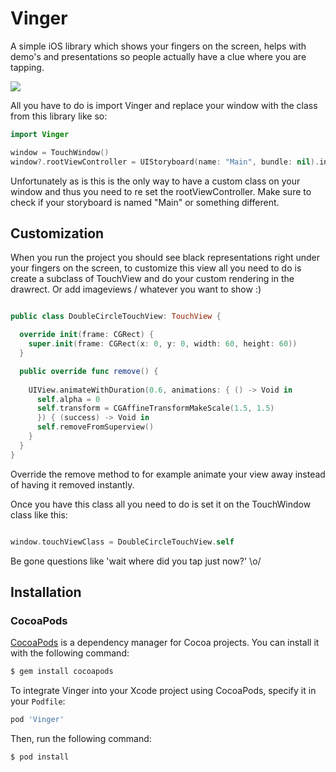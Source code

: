 
# Vinger
A simple iOS library which shows your fingers on the screen, helps with demo's and presentations so people actually have a clue where you are tapping.

<img src="https://dl.dropboxusercontent.com/u/911564/noes.gif"/>

All you have to do is import Vinger and replace your window with the class from this library like so:

```swift
import Vinger

window = TouchWindow()
window?.rootViewController = UIStoryboard(name: "Main", bundle: nil).instantiateInitialViewController()
```

Unfortunately as is this is the only way to have a custom class on your window and thus you need to re set the rootViewController. Make sure to check if your storyboard is named "Main" or something different.

Customization
------------

When you run the project you should see black representations right under your fingers on the screen, to customize this view all you need to do is create a subclass of TouchView and do your custom rendering in the drawrect. Or add imageviews / whatever you want to show :)

```swift

public class DoubleCircleTouchView: TouchView {

  override init(frame: CGRect) {
    super.init(frame: CGRect(x: 0, y: 0, width: 60, height: 60))
  }

  public override func remove() {
    
    UIView.animateWithDuration(0.6, animations: { () -> Void in
      self.alpha = 0
      self.transform = CGAffineTransformMakeScale(1.5, 1.5)
      }) { (success) -> Void in
      self.removeFromSuperview()
    }
  }
}
```

Override the remove method to for example animate your view away instead of having it removed instantly.

Once you have this class all you need to do is set it on the TouchWindow class like this:

```swift

window.touchViewClass = DoubleCircleTouchView.self

```

Be gone questions like 'wait where did you tap just now?' \o/



Installation
------------

### CocoaPods

[CocoaPods](http://cocoapods.org) is a dependency manager for Cocoa projects.
You can install it with the following command:

```bash
$ gem install cocoapods
```

To integrate Vinger into your Xcode project using CocoaPods, specify it in your `Podfile`:

```ruby
pod 'Vinger'
```

Then, run the following command:

```bash
$ pod install
```
